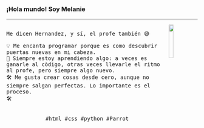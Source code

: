 ### ¡Hola mundo! Soy Melanie 
---
<p>
  <img src="https://i.gifer.com/NanX.gif" align="right" width="15%"/>
  <samp>
    <br>Me dicen Hernandez, y sí, el profe también 😅
    <br>
    <br>💡 Me encanta programar porque es como descubrir puertas nuevas en mi cabeza.
    <br>🌱 Siempre estoy aprendiendo algo: a veces es ganarle al còdigo, otras veces llevarle el ritmo al profe, pero siempre algo nuevo.
    <br>🛠️ Me gusta crear cosas desde cero, aunque no siempre salgan perfectas. Lo importante es el proceso.
    <br>🛠️ 
  </samp>
  <br><br>
  <p align="center">
    <samp>
      #html #css #python #Parrot 
    </samp>
    <br>
  </p>
</p>

